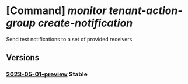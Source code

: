 # [Command] _monitor tenant-action-group create-notification_

Send test notifications to a set of provided receivers

## Versions

### [2023-05-01-preview](/Resources/mgmt-plane/L3Byb3ZpZGVycy9taWNyb3NvZnQubWFuYWdlbWVudC9tYW5hZ2VtZW50Z3JvdXBzL3t9L3Byb3ZpZGVycy9taWNyb3NvZnQuaW5zaWdodHMvdGVuYW50YWN0aW9uZ3JvdXBzL3t9L2NyZWF0ZW5vdGlmaWNhdGlvbnM=/2023-05-01-preview.xml) **Stable**

<!-- mgmt-plane /providers/microsoft.management/managementgroups/{}/providers/microsoft.insights/tenantactiongroups/{}/createnotifications 2023-05-01-preview -->
